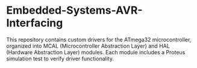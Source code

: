 # Embedded-Systems-AVR-Interfacing
This repository contains custom drivers for the ATmega32 microcontroller, organized into MCAL (Microcontroller Abstraction Layer) and HAL (Hardware Abstraction Layer) modules. Each module includes a Proteus simulation test to verify driver functionality.
